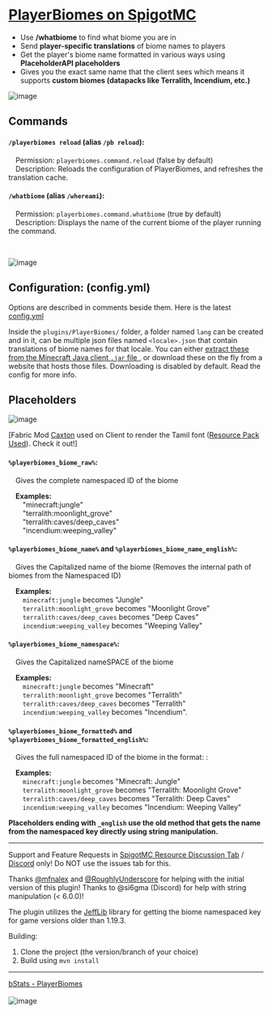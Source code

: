 # [PlayerBiomes on SpigotMC](https://www.spigotmc.org/resources/playerbiomes-1-16-x-1-19-x.108144/)
- Use **/whatbiome** to find what biome you are in
- Send **player-specific translations** of biome names to players
- Get the player's biome name formatted in various ways using **PlaceholderAPI placeholders**
- Gives you the exact same name that the client sees which means it supports **custom biomes (datapacks like Terralith, Incendium, etc.)**

![image](https://github.com/user-attachments/assets/56b59b53-6a60-466f-b182-1566a60c344e)

## Commands

#### `/playerbiomes reload` (alias `/pb reload`):

&ensp;&ensp;Permission: `playerbiomes.command.reload` (false by default)
<br>
&ensp;&ensp;Description: Reloads the configuration of PlayerBiomes, and refreshes the translation cache.

#### `/whatbiome` (alias `/whereami`):

&ensp;&ensp;Permission: `playerbiomes.command.whatbiome` (true by default)
<br>
&ensp;&ensp;Description: Displays the name of the current biome of the player running the command.

<br>

![image](https://github.com/user-attachments/assets/b45720dc-3d3b-436a-9efc-773309b01075)

## Configuration: (config.yml)

Options are described in comments beside them. Here is the latest [config.yml](https://github.com/pseudoforceyt/PlayerBiomes/blob/main/src/main/resources/config.yml)

Inside the `plugins/PlayerBiomes/` folder, a folder named `lang` can be created and in it, can be multiple json files named `<locale>.json` that contain translations of biome names for that locale. You can either [extract these from the Minecraft Java client `.jar` file
](https://chatgpt.com/share/685ad29a-6b90-8006-9bae-f6a8d432931c), or download these on the fly from a website that hosts those files. Downloading is disabled by default. Read the config for more info.

## Placeholders

![image](https://github.com/user-attachments/assets/451f4467-4bc4-4cfc-a107-39cf7e4085fe)

[Fabric Mod [Caxton](https://modrinth.com/mod/caxton) used on Client to render the Tamil font ([Resource Pack Used](https://pseudosmp.github.io/rp/java/caxton_demo_Catamaran.zip)). Check it out!]

#### `%playerbiomes_biome_raw%`: 

&ensp;&ensp;Gives the complete namespaced ID of the biome

&ensp;&ensp;**Examples:**<br>
&ensp;&ensp;&ensp;&ensp;"minecraft:jungle"<br>
&ensp;&ensp;&ensp;&ensp;"terralith:moonlight_grove"<br>
&ensp;&ensp;&ensp;&ensp;"terralith:caves/deep_caves"<br>
&ensp;&ensp;&ensp;&ensp;"incendium:weeping_valley"

#### `%playerbiomes_biome_name%` and `%playerbiomes_biome_name_english%`:

&ensp;&ensp;Gives the Capitalized name of the biome (Removes the internal path of biomes from the Namespaced ID)

&ensp;&ensp;**Examples:**<br>
&ensp;&ensp;&ensp;&ensp;`minecraft:jungle` becomes "Jungle"<br>
&ensp;&ensp;&ensp;&ensp;`terralith:moonlight_grove` becomes "Moonlight Grove"<br>
&ensp;&ensp;&ensp;&ensp;`terralith:caves/deep_caves` becomes "Deep Caves"<br>
&ensp;&ensp;&ensp;&ensp;`incendium:weeping_valley` becomes "Weeping Valley"

#### `%playerbiomes_biome_namespace%`:

&ensp;&ensp;Gives the Capitalized nameSPACE of the biome

&ensp;&ensp;**Examples:**<br>
&ensp;&ensp;&ensp;&ensp;`minecraft:jungle` becomes "Minecraft"<br>
&ensp;&ensp;&ensp;&ensp;`terralith:moonlight_grove` becomes "Terralith"<br>
&ensp;&ensp;&ensp;&ensp;`terralith:caves/deep_caves` becomes "Terralith"<br>
&ensp;&ensp;&ensp;&ensp;`incendium:weeping_valley` becomes "Incendium".

#### `%playerbiomes_biome_formatted%` and `%playerbiomes_biome_formatted_english%`:

&ensp;&ensp;Gives the full namespaced ID of the biome in the format: <Namespace>: <Biome Name Capitalized>

&ensp;&ensp;**Examples:**<br>
&ensp;&ensp;&ensp;&ensp;`minecraft:jungle` becomes "Minecraft: Jungle"<br>
&ensp;&ensp;&ensp;&ensp;`terralith:moonlight_grove` becomes "Terralith: Moonlight Grove"<br>
&ensp;&ensp;&ensp;&ensp;`terralith:caves/deep_caves` becomes "Terralith: Deep Caves"<br>
&ensp;&ensp;&ensp;&ensp;`incendium:weeping_valley` becomes "Incendium: Weeping Valley"

**Placeholders ending with `_english` use the old method that gets the name from the namespaced key directly using string manipulation.**
***

Support and Feature Requests in [SpigotMC Resource Discussion Tab](https://www.spigotmc.org/threads/playerbiomes-1-16-2.592358/) / [Discord](https://dsc.gg/pseudoforceyt) only! Do NOT use the issues tab for this.

Thanks [@mfnalex](https://github.com/mfnalex/) and [@RoughlyUnderscore](https://github.com/RoughlyUnderscore) for helping with the initial version of this plugin! Thanks to @si6gma (Discord) for help with string manipulation (< 6.0.0)!

The plugin utilizes the [JeffLib](https://github.com/JEFF-Media-GbR/JeffLib) library for getting the biome namespaced key for game versions older than 1.19.3.

Building:
1. Clone the project (the version/branch of your choice)
2. Build using `mvn install`

***

[bStats - PlayerBiomes](https://bstats.org/plugin/bukkit/PlayerBiomes/17782)<br><br>
![image](https://bstats.org/signatures/bukkit/PlayerBiomes.svg)
